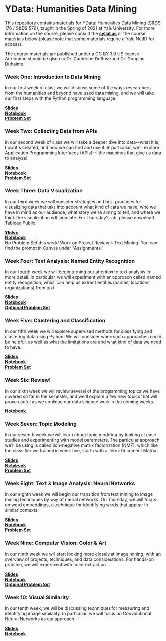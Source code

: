 # YData: Humanities Data Mining

This repository contains materials for YData: Humanities Data Mining (S&DS 176 / S&DS 576), taught in the Spring of 2021 at Yale University. For more information on the course, please consult the [**syllabus**](https://github.com/YaleDHLab/humanities-data-mining/blob/master/ydata-syllabus-2021.pdf) or the course materials below (please note that some materials require a Yale NetID for access).

The course materials are published under a CC BY 3.0 US license. Attribution should be given to Dr. Catherine DeRose and Dr. Douglas Duhaime.

### Week One: Introduction to Data Mining

In our first week of class we will discuss some of the ways researchers from the humanities and beyond have used data mining, and we will take our first steps with the Python programming language.

[**Slides**](https://docs.google.com/presentation/d/1W9NwnJdt28Q3iIa5D6CH5DEPj6Ct2zUoJyO345ivC_g/edit?usp=sharing)<br/>
[**Notebook**](https://colab.research.google.com/drive/13s60tjYC5b6BvBcoRnzk6RZJoTtHvLE1?usp=sharing)<br/>
[**Problem Set**](https://colab.research.google.com/drive/1igGn4rqrweJvvZ19CicnuLzj6Uz_XMzi?usp=sharing)<br/>

### Week Two: Collecting Data from APIs

In our second week of class we will take a deeper dive into data--what it is, how it's created, and how we can find and use it. In particular, we'll explore Application Programming Interfaces (APIs)--little machines that give us data to analyze!

[**Slides**](https://docs.google.com/presentation/d/1Dl3BH10sis2ySWeNeX8f1j9AWhIqUilcKlU6Oqeo4kw/edit?usp=sharing)<br/>
[**Notebook**](https://colab.research.google.com/drive/1TjJhjw1BhhYN6EfAL8c8TZ4-VrHoKfvJ?usp=sharing)<br/>
[**Problem Set**](https://colab.research.google.com/drive/1PYYXuSlhJJhA4W55g2OW_9wftf-Ov2j9?usp=sharing)<br/>

### Week Three: Data Visualization

In our third week we will consider strategies and best practices for visualizing data that take into account what kind of data we have, who we have in mind as our audience, what story we're aiming to tell, and where we think the visualization will circulate. For Thursday's lab, please download [Tableau Public](https://public.tableau.com/en-us/s/).

[**Slides**](https://docs.google.com/presentation/d/10hK_tJwJ_3YFe3cvkC2ma-AUeMVdyI0sihODv47Gb0M/edit?usp=sharing)<br/>
[**Notebook**](https://github.com/YaleDHLab/humanities-data-mining/blob/master/workshop-materials/tableau-workshop/README.md)<br/>
No Problem Set this week! Work on Project Review 1: Text Mining. You can find the prompt in Canvas under "Assignments."<br/>

### Week Four: Text Analysis: Named Entity Recognition

In our fourth week we will begin turning our attention to text analysis in more detail. In particular, we will experiment with an approach called named entity recognition, which can help us extract entities (names, locations, organizations) from text.

[**Slides**](https://docs.google.com/presentation/d/1YvE_UPaMkkEyq2ULizseRM66LV-4ntQn-0BVrKtO0lY/edit?usp=sharing)<br/>
[**Notebook**](https://colab.research.google.com/drive/10ZdzRUcc2pT93u0kLNJt3ZdAUNCNgf_K?usp=sharing)<br/>
[**Optional Problem Set**](https://colab.research.google.com/drive/1sY1FSCOXCSR9wnAI8AhzqvGdWQGug7k0?usp=sharing)<br/>

### Week Five: Clustering and Classification

In our fifth week we will explore supervised methods for classifying and clustering data using Python. We will consider when such approaches could be helpful, as well as what the limitations are and what kind of data we need to have.

[**Slides**](https://docs.google.com/presentation/d/1qerfYY6o9_JTINxLLDSZKIBsUEoOoVBt61FwVuaVCYU/edit?usp=sharing)<br/>
[**Notebook**](https://colab.research.google.com/drive/14K7ITjIvNB0mEGBpWh8AvMPviTLoD4y2?usp=sharing)<br/>
[**Problem Set**](https://colab.research.google.com/drive/1TXmg8OgUyoJhBKu5xJNEJPWEAJysWCJ8?usp=sharing)<br/>

### Week Six: Review!

In our sixth week we will review several of the programming topics we have covered so far in the semester, and we'll explore a few new topics that will prove useful as we continue our data science work in the coming weeks.

[**Notebook**](https://colab.research.google.com/drive/1xbQebx6f5tabjqJs9rOInxs2XG6HSPQm?usp=sharing)<br/>

### Week Seven: Topic Modeling

In our seventh week we will learn about topic modeling by looking at case studies and experimenting with model parameters. The particular approach we'll be using is called non-negative matrix factorization (NMF), which like the classifier we trained in week five, starts with a Term-Document Matrix.

[**Slides**](https://docs.google.com/presentation/d/1igf2E6DuUwL8kTHKsOPEJlcLZzIuXpHc0QPjvczjv2Q/edit?usp=sharing)<br/>
[**Notebook**](https://colab.research.google.com/drive/1emPAuctrYHkOjx92kAkmql0tmlrV-wtI?usp=sharing)<br/>
[**Problem Set**](https://colab.research.google.com/drive/1ffGWP-9CI092oETqdJxe35eG4xYYNssO?usp=sharing)<br/>

### Week Eight: Text & Image Analysis: Neural Networks

In our eighth week we will begin our transition from text mining to image mining techniques by way of neural networks. On Thursday, we will focus on word embeddings, a technique for identifying words that appear in similar contexts.

[**Slides**](https://docs.google.com/presentation/d/1rGTACVTCKt6iMkgAytqnzot7qMAS973VrvFPuyLV1wg/edit?usp=sharing)<br/>
[**Notebook**](https://colab.research.google.com/drive/1WEwQoMLfmBAJJfgSneOikyOncdR-ThQu?usp=sharing)<br/>
[**Problem Set**](https://colab.research.google.com/drive/1o6E2M9yfNNnzzqmwEk8ycH3YveMpIQQt?usp=sharing)<br/>

### Week Nine: Computer Vision: Color & Art

In our ninth week we will start looking more closely at image mining, with an overview of projects, techniques, and data considerations. For hands-on practice, we will experiment with color extraction.

[**Slides**](https://docs.google.com/presentation/d/1Ndz0hvjppo_oxIUPPpsevhYd7MWjYHaYwGVTsmgUgnw/edit?usp=sharing)<br/>
[**Notebook**](https://colab.research.google.com/drive/1e_0CA3Pa44DkimQX5QE_Y-gWvDx-qGoI?usp=sharing)<br/>
[**Optional Problem Set**](https://colab.research.google.com/drive/12P9WsbVG4ra4YQAn98Oti8jbxhwltN5R?usp=sharing)<br/>

### Week 10: Visual Similarity

In our tenth week, we will be discussing techniques for measuring and identifying image similarity. In particular, we will focus on Convolutional Neural Networks as our approach.

[**Slides**](https://docs.google.com/presentation/d/1lH1Rnb_lrYx7jOlOrnBwUb5nItZobNewLNnymxouGB4/edit?usp=sharing)<br/>
[**Notebook**](https://colab.research.google.com/drive/16Ns9-KV1q1zskknWF9VQ98SZaABxSa0N?usp=sharing)<br/>
